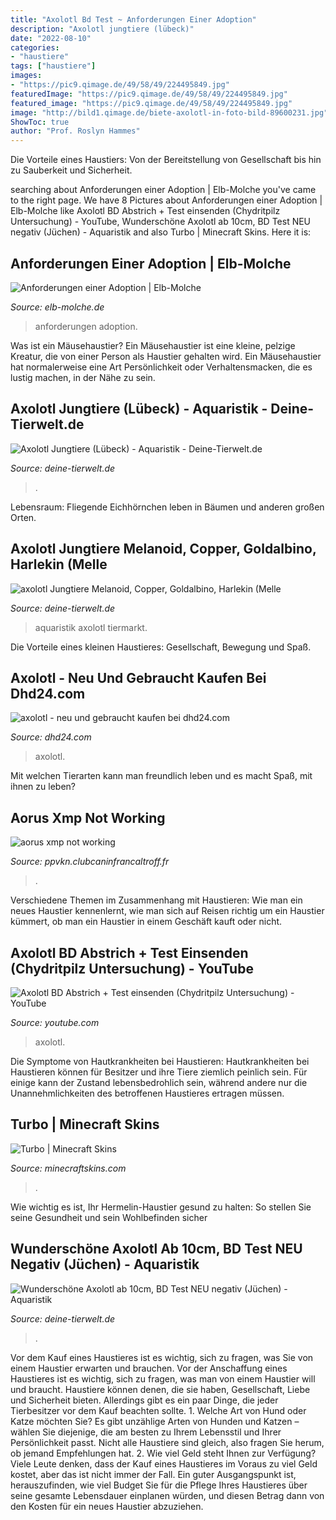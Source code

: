 ```yaml
---
title: "Axolotl Bd Test ~ Anforderungen Einer Adoption"
description: "Axolotl jungtiere (lübeck)"
date: "2022-08-10"
categories:
- "haustiere"
tags: ["haustiere"]
images:
- "https://pic9.qimage.de/49/58/49/224495849.jpg"
featuredImage: "https://pic9.qimage.de/49/58/49/224495849.jpg"
featured_image: "https://pic9.qimage.de/49/58/49/224495849.jpg"
image: "http://bild1.qimage.de/biete-axolotl-in-foto-bild-89600231.jpg"
ShowToc: true
author: "Prof. Roslyn Hammes"
---
```



Die Vorteile eines Haustiers: Von der Bereitstellung von Gesellschaft bis hin zu Sauberkeit und Sicherheit.

	

		
searching about Anforderungen einer Adoption | Elb-Molche you've came to the right page. We have 8 Pictures about Anforderungen einer Adoption | Elb-Molche like Axolotl BD Abstrich + Test einsenden (Chydritpilz Untersuchung) - YouTube, Wunderschöne Axolotl ab 10cm, BD Test NEU negativ (Jüchen) - Aquaristik and also Turbo | Minecraft Skins. Here it is:
		
    
## Anforderungen Einer Adoption | Elb-Molche

<img loading=lazy src="https://static.wixstatic.com/media/7fba49_4caaf152dbc74b98ac218396798f0938~mv2.jpg/v1/fill/w_909,h_680,al_c,q_85,usm_0.66_1.00_0.01/7fba49_4caaf152dbc74b98ac218396798f0938~mv2.jpg" onerror="this.onerror=null;this.src='https://tse1.mm.bing.net/th?id=OIP.py-A5cQFE-qCeszyn6xe4AHaFi&amp;pid=15.1';" alt="Anforderungen einer Adoption | Elb-Molche">

_Source: elb-molche.de_

>anforderungen adoption. 

	

Was ist ein Mäusehaustier?
Ein Mäusehaustier ist eine kleine, pelzige Kreatur, die von einer Person als Haustier gehalten wird. Ein Mäusehaustier hat normalerweise eine Art Persönlichkeit oder Verhaltensmacken, die es lustig machen, in der Nähe zu sein.

    
## Axolotl Jungtiere (Lübeck) - Aquaristik - Deine-Tierwelt.de

<img loading=lazy src="https://pic4.qimage.de/74/74/82/235827474.jpg" onerror="this.onerror=null;this.src='https://tse4.mm.bing.net/th?id=OIP.UKVKQ2chUxCkNr0zYEZ7jAHaEL&amp;pid=15.1';" alt="Axolotl Jungtiere (Lübeck) - Aquaristik - Deine-Tierwelt.de">

_Source: deine-tierwelt.de_

>. 

	

Lebensraum: Fliegende Eichhörnchen leben in Bäumen und anderen großen Orten.

    
## Axolotl Jungtiere Melanoid, Copper, Goldalbino, Harlekin (Melle

<img loading=lazy src="https://pic2.qimage.de/72/90/25/237259072.jpg" onerror="this.onerror=null;this.src='https://tse2.mm.bing.net/th?id=OIP.u99s1JzHOpmxynvdI2f0_gHaNb&amp;pid=15.1';" alt="axolotl Jungtiere Melanoid, Copper, Goldalbino, Harlekin (Melle">

_Source: deine-tierwelt.de_

>aquaristik axolotl tiermarkt. 

	

Die Vorteile eines kleinen Haustieres: Gesellschaft, Bewegung und Spaß.

    
## Axolotl - Neu Und Gebraucht Kaufen Bei Dhd24.com

<img loading=lazy src="http://bild1.qimage.de/biete-axolotl-in-foto-bild-89600231.jpg" onerror="this.onerror=null;this.src='https://tse2.mm.bing.net/th?id=OIP.uK45m4S1zyeI5Urz8mvtLgHaF2&amp;pid=15.1';" alt="axolotl - neu und gebraucht kaufen bei dhd24.com">

_Source: dhd24.com_

>axolotl. 

	

Mit welchen Tierarten kann man freundlich leben und es macht Spaß, mit ihnen zu leben?

    
## Aorus Xmp Not Working

<img loading=lazy src="https://ppvkn.clubcaninfrancaltroff.fr/templates/f16dc396e088c7c707eabe9d7479e7a2/img/91db979411ba6f604533591aaba9fc2f.jpg" onerror="this.onerror=null;this.src='https://tse2.mm.bing.net/th?id=OIP.BUvN9FykRyheQQV1e7-9qwCCBJ&amp;pid=15.1';" alt="aorus xmp not working">

_Source: ppvkn.clubcaninfrancaltroff.fr_

>. 

	

Verschiedene Themen im Zusammenhang mit Haustieren: Wie man ein neues Haustier kennenlernt, wie man sich auf Reisen richtig um ein Haustier kümmert, ob man ein Haustier in einem Geschäft kauft oder nicht.

    
## Axolotl BD Abstrich + Test Einsenden (Chydritpilz Untersuchung) - YouTube

<img loading=lazy src="https://i.ytimg.com/vi/34a-q5xU4T4/maxresdefault.jpg" onerror="this.onerror=null;this.src='https://tse3.mm.bing.net/th?id=OIP.YUKTJr6aqIEaouRBX4KkkAHaEK&amp;pid=15.1';" alt="Axolotl BD Abstrich + Test einsenden (Chydritpilz Untersuchung) - YouTube">

_Source: youtube.com_

>axolotl. 

	

Die Symptome von Hautkrankheiten bei Haustieren:
Hautkrankheiten bei Haustieren können für Besitzer und ihre Tiere ziemlich peinlich sein. Für einige kann der Zustand lebensbedrohlich sein, während andere nur die Unannehmlichkeiten des betroffenen Haustieres ertragen müssen.

    
## Turbo | Minecraft Skins

<img loading=lazy src="https://www.minecraftskins.com/uploads/preview-skins/2021/05/08/skin-request-from-turbo-17741245.png?v422" onerror="this.onerror=null;this.src='https://tse1.mm.bing.net/th?id=OIP.NFSd1tdchdEa63zTjwfNBAAAAA&amp;pid=15.1';" alt="Turbo | Minecraft Skins">

_Source: minecraftskins.com_

>. 

	

Wie wichtig es ist, Ihr Hermelin-Haustier gesund zu halten: So stellen Sie seine Gesundheit und sein Wohlbefinden sicher

    
## Wunderschöne Axolotl Ab 10cm, BD Test NEU Negativ (Jüchen) - Aquaristik

<img loading=lazy src="https://pic9.qimage.de/49/58/49/224495849.jpg" onerror="this.onerror=null;this.src='https://tse4.mm.bing.net/th?id=OIP.IFf7_YsYP8vll3Qqe119PQHaJ4&amp;pid=15.1';" alt="Wunderschöne Axolotl ab 10cm, BD Test NEU negativ (Jüchen) - Aquaristik">

_Source: deine-tierwelt.de_

>. 

	

Vor dem Kauf eines Haustieres ist es wichtig, sich zu fragen, was Sie von einem Haustier erwarten und brauchen.
Vor der Anschaffung eines Haustieres ist es wichtig, sich zu fragen, was man von einem Haustier will und braucht. Haustiere können denen, die sie haben, Gesellschaft, Liebe und Sicherheit bieten. Allerdings gibt es ein paar Dinge, die jeder Tierbesitzer vor dem Kauf beachten sollte. 1. Welche Art von Hund oder Katze möchten Sie? Es gibt unzählige Arten von Hunden und Katzen – wählen Sie diejenige, die am besten zu Ihrem Lebensstil und Ihrer Persönlichkeit passt. Nicht alle Haustiere sind gleich, also fragen Sie herum, ob jemand Empfehlungen hat. 2. Wie viel Geld steht Ihnen zur Verfügung? Viele Leute denken, dass der Kauf eines Haustieres im Voraus zu viel Geld kostet, aber das ist nicht immer der Fall. Ein guter Ausgangspunkt ist, herauszufinden, wie viel Budget Sie für die Pflege Ihres Haustieres über seine gesamte Lebensdauer einplanen würden, und diesen Betrag dann von den Kosten für ein neues Haustier abzuziehen.

